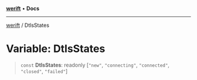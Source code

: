 [**werift**](../README.md) • **Docs**

***

[werift](../globals.md) / DtlsStates

# Variable: DtlsStates

> `const` **DtlsStates**: readonly [`"new"`, `"connecting"`, `"connected"`, `"closed"`, `"failed"`]
